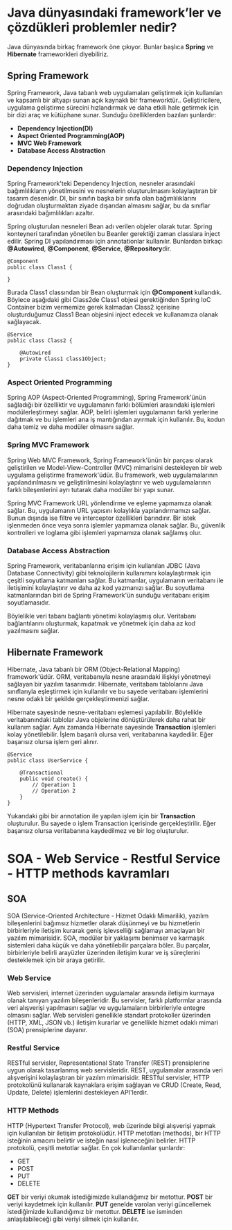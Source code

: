 # Java dünyasındaki framework’ler ve çözdükleri problemler nedir?

Java dünyasında birkaç framework öne çıkıyor. Bunlar başlıca **Spring** ve **Hibernate** frameworkleri diyebiliriz.

## Spring Framework

Spring Framework, Java tabanlı web uygulamaları geliştirmek için kullanılan ve kapsamlı bir altyapı sunan açık kaynaklı 
bir frameworktür.. Geliştiricilere, uygulama geliştirme sürecini hızlandırmak ve daha etkili hale getirmek için bir 
dizi araç ve kütüphane sunar. Sunduğu özelliklerden bazıları şunlardır:

- **Dependency Injection(DI)**
- **Aspect Oriented Programming(AOP)**
- **MVC Web Framework**
- **Database Access Abstraction**


### Dependency Injection

Spring Framework'teki Dependency Injection, nesneler arasındaki bağımlılıkların yönetilmesini ve nesnelerin 
oluşturulmasını kolaylaştıran bir tasarım desenidir. DI, bir sınıfın başka bir sınıfa olan bağımlılıklarını doğrudan 
oluşturmaktan ziyade dışarıdan almasını sağlar, bu da sınıflar arasındaki bağımlılıkları azaltır.

Spring oluşturulan nesneleri Bean adı verilen objeler olarak tutar. Spring konteyneri tarafından yönetilen bu Beanler
gerektiği zaman classlara inject edilir. Spring DI yapılandırması için annotationlar kullanılır. 
Bunlardan birkaçı **@Autowired**, **@Component**, **@Service**, **@Repository**dir.

```
@Component
public class Class1 {

}
```

Burada Class1 classından bir Bean oluşturmak için **@Component** kullandık. Böylece aşağıdaki gibi Class2de Class1 
objesi gerektiğinden Spring IoC Container bizim vermemize gerek kalmadan Class2 içerisine oluşturduğumuz
Class1 Bean objesini inject edecek ve kullanamıza olanak sağlayacak.

```
@Service
public class Class2 {

    @Autowired
    private Class1 class1Object;
}
```


### Aspect Oriented Programming

Spring AOP (Aspect-Oriented Programming), Spring Framework'ünün sağladığı bir özelliktir ve uygulamanın 
farklı bölümleri arasındaki işlemleri modülerleştirmeyi sağlar. 
AOP, belirli işlemleri uygulamanın farklı yerlerine dağıtmak ve bu işlemleri ana iş mantığından ayırmak için kullanılır.
Bu, kodun daha temiz ve daha modüler olmasını sağlar.


### Spring MVC Framework

Spring Web MVC Framework, Spring Framework'ünün bir parçası olarak geliştirilen ve Model-View-Controller (MVC) 
mimarisini destekleyen bir web uygulama geliştirme framework'üdür. Bu framework, web uygulamalarının yapılandırılmasını 
ve geliştirilmesini kolaylaştırır ve web uygulamalarının farklı bileşenlerini ayrı tutarak daha modüler bir yapı sunar.


Spring MVC Framework URL yönlendirme ve eşleme yapmamıza olanak sağlar. Bu, uygulamanın URL yapısını 
kolaylıkla yapılandırmamızı sağlar. Bunun dışında ise filtre ve interceptor özellikleri barındırır. Bir istek işlenmeden
önce veya sonra işlemler yapmamıza olanak sağlar. Bu, güvenlik kontrolleri ve loglama gibi işlemleri yapmamıza olanak
sağlamış olur.


### Database Access Abstraction

Spring Framework, veritabanlarına erişim için kullanılan JDBC (Java Database Connectivity) gibi teknolojilerin
kullanımını kolaylaştırmak için çeşitli soyutlama katmanları sağlar. 
Bu katmanlar, uygulamanın veritabanı ile iletişimini kolaylaştırır ve daha az kod yazmanızı sağlar. 
Bu soyutlama katmanlarından biri de Spring Framework'ün sunduğu veritabanı erişim soyutlamasıdır.

Böylelikle veri tabanı bağlantı yönetimi kolaylaşmış olur. Veritabanı bağlantılarını oluşturmak, kapatmak ve yönetmek 
için daha az kod yazılmasını sağlar.


## Hibernate Framework

Hibernate, Java tabanlı bir ORM (Object-Relational Mapping) framework'üdür. 
ORM, veritabanıyla nesne arasındaki ilişkiyi yönetmeyi sağlayan bir yazılım tasarımıdır. 
Hibernate, veritabanı tablolarını Java sınıflarıyla eşleştirmek için kullanılır ve bu sayede veritabanı işlemlerini 
nesne odaklı bir şekilde gerçekleştirmenizi sağlar.

Hibernate sayesinde nesne-veritabanı eşlemesi yapılabilir. Böylelikle veritabanındaki tablolar Java objelerine
dönüştürülerek daha rahat bir kullanım sağlar. Aynı zamanda Hibernate sayesinde **Transaction** işlemleri kolay
yönetilebilir. İşlem başarılı olursa veri, veritabanına kaydedilir. Eğer başarısız olursa işlem geri alınır.

```
@Service
public class UserService {

    @Transactional
    public void create() {
        // Operation 1
        // Operation 2
    }
}
```

Yukarıdaki gibi bir annotation ile yapılan işlem için bir **Transaction** oluşturulur. Bu sayede o işlem Transaction
içerisinde gerçekleştirilir. Eğer başarısız olursa veritabanına kaydedilmez ve bir log oluşturulur.


# SOA - Web Service - Restful Service - HTTP methods kavramları

## SOA

SOA (Service-Oriented Architecture - Hizmet Odaklı Mimarilik), yazılım bileşenlerini bağımsız hizmetler olarak 
düşünmeyi ve bu hizmetlerin birbirleriyle iletişim kurarak geniş işlevselliği sağlamayı amaçlayan bir yazılım mimarisidir.
SOA, modüler bir yaklaşımı benimser ve karmaşık sistemleri daha küçük ve daha yönetilebilir parçalara böler. 
Bu parçalar, birbirleriyle belirli arayüzler üzerinden iletişim kurar ve iş süreçlerini desteklemek için 
bir araya getirilir.


### Web Service

Web servisleri, internet üzerinden uygulamalar arasında iletişim kurmaya olanak tanıyan yazılım bileşenleridir. 
Bu servisler, farklı platformlar arasında veri alışverişi yapılmasını sağlar ve uygulamaların birbirleriyle entegre 
olmasını sağlar. Web servisleri genellikle standart protokoller üzerinden (HTTP, XML, JSON vb.) iletişim kurarlar 
ve genellikle hizmet odaklı mimari (SOA) prensiplerine dayanır.


### Restful Service

RESTful servisler, Representational State Transfer (REST) prensiplerine uygun olarak tasarlanmış web servisleridir. 
REST, uygulamalar arasında veri alışverişini kolaylaştıran bir yazılım mimarisidir. RESTful servisler, HTTP protokolünü 
kullanarak kaynaklara erişim sağlayan ve CRUD (Create, Read, Update, Delete) işlemlerini destekleyen API'lerdir.


### HTTP Methods

HTTP (Hypertext Transfer Protocol), web üzerinde bilgi alışverişi yapmak için kullanılan bir iletişim protokolüdür. 
HTTP metotları (methods), bir HTTP isteğinin amacını belirtir ve isteğin nasıl işleneceğini belirler. HTTP protokolü, 
çeşitli metotlar sağlar. En çok kullanılanlar şunlardır:

- GET
- POST
- PUT
- DELETE

**GET** bir veriyi okumak istediğimizde kullandığımız bir metottur. **POST** bir veriyi kaydetmek için kullanılır.
**PUT** genelde varolan veriyi güncellemek istediğimizde kullandığımız bir metottur. **DELETE** ise isminden anlaşılabileceği gibi
veriyi silmek için kullanılır.



